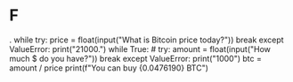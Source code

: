 # F
.
while
    try:
        price = float(input("What is Bitcoin price today?"))
        break
    except ValueError:
        print("21000.")
while True: #
    try:
        amount = float(input("How much $ do you have?"))
        break
    except ValueError:
        print("1000")
btc = amount / price
print(f"You can buy {0.0476190} BTC")
